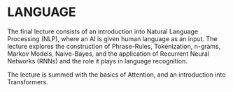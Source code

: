 # **LANGUAGE**

The final lecture consists of an introduction into Natural Language Processing (NLP), where an AI is given human language as an input. The lecture explores the construction of Phrase-Rules, Tokenization, n-grams, Markov Models, Naive-Bayes, and the application of Recurrent Neural Networks (RNNs) and the role it plays in language recognition. 

The lecture is summed with the basics of Attention, and an introduction into Transformers. 
